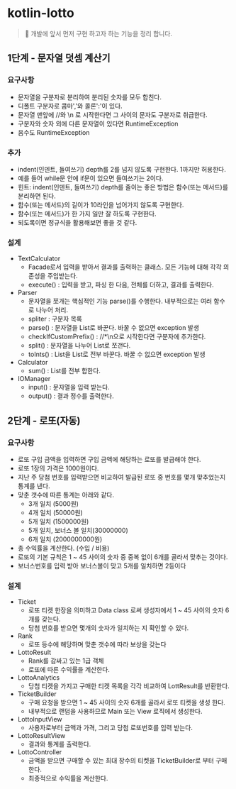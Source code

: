 # kotlin-lotto

> 📝 개발에 앞서 먼저 구현 하고자 하는 기능을 정리 합니다.

## 1단계 - 문자열 덧셈 계산기

### 요구사항 

- 문자열을 구분자로 분리하여 분리된 숫자를 모두 합친다.
- 디폴트 구분자로 콤마','와 콜론':'이 있다.
- 문자열 맨앞에 //와 \n 로 시작한다면 그 사이의 문자도 구분자로 취급한다.
- 구분자와 숫자 외에 다른 문자열이 있다면 RuntimeException
- 음수도 RuntimeException 

### 추가   

- indent(인덴트, 들여쓰기) depth를 2를 넘지 않도록 구현한다. 1까지만 허용한다.
- 예를 들어 while문 안에 if문이 있으면 들여쓰기는 2이다.
- 힌트: indent(인덴트, 들여쓰기) depth를 줄이는 좋은 방법은 함수(또는 메서드)를 분리하면 된다.
- 함수(또는 메서드)의 길이가 10라인을 넘어가지 않도록 구현한다.
- 함수(또는 메서드)가 한 가지 일만 잘 하도록 구현한다.
- 되도록이면 정규식을 활용해보면 좋을 것 같다.

### 설계

- TextCalculator
    - Facade로서 입력을 받아서 결과를 출력하는 클래스. 모든 기능에 대해 각각 의존성을 주입받는다.
    - execute() : 입력을 받고, 파싱 한 다음, 전체를 더하고, 결과를 출력한다.
- Parser
    - 문자열을 쪼개는 핵심적인 기능 parse()를 수행한다. 내부적으로는 여러 함수로 나누어 처리.
    - spliter : 구분자 목록
    - parse() : 문자열을 List<Int>로 바꾼다. 바꿀 수 없으면 exception 발생
    - checkIfCustomPrefix() : //*\n으로 시작한다면 구분자에 추가한다.
    - split() : 문자열을 나누어 List<String>로 쪼갠다.
    - toInts() : List<String>을 List<Int>로 전부 바꾼다. 바꿀 수 없으면 exception 발생
- Calculator
    - sum() : List<Int>를 전부 합한다.
- IOManager
    - input() : 문자열을 입력 받는다.
    - output() : 결과 정수를 출력한다.
 
 ## 2단계 - 로또(자동)
 
 ### 요구사항
 
 - 로또 구입 금액을 입력하면 구입 금액에 해당하는 로또를 발급해야 한다.
 - 로또 1장의 가격은 1000원이다.
 - 지난 주 당첨 번호를 입력받으면 비교하여 발급된 로또 중 번호를 몇개 맞추었는지 통계를 낸다.
 - 맞춘 갯수에 따른 통계는 아래와 같다.
    - 3개 일치 (5000원)
    - 4개 일치 (50000원)
    - 5개 일치 (1500000원)
    - 5개 일치, 보너스 볼 일치(30000000)
    - 6개 일치 (2000000000원)
 - 총 수익률을 계산한다. (수입 / 비용)
 - 로또의 기본 규칙은 1 ~ 45 사이의 숫자 중 중복 없이 6개를 골라서 맞추는 것이다.
 - 보너스번호를 입력 받아 보너스볼이 맞고 5개를 일치하면 2등이다
 
 ### 설계 
 
 - Ticket 
    - 로또 티켓 한장을 의미하고 Data class 로써 생성자에서 1 ~ 45 사이의 숫자 6개를 갖는다.
    - 당첨 번호를 받으면 몇개의 숫자가 일치하는 지 확인할 수 있다.
- Rank
    - 로또 등수에 해당하며 맞춘 갯수에 따라 보상을 갖는다 
- LottoResult
    - Rank를 감싸고 있는 1급 객체
    - 로또에 따른 수익률을 계산한다.
- LottoAnalytics
    - 당첨 티켓을 가지고 구매한 티켓 목록을 각각 비교하여 LottResult를 반환한다.
- TicketBuilder 
    - 구매 요청을 받으면 1 ~ 45 사이의 숫자 6개를 골라서 로또 티켓을 생성 한다.
    - 내부적으로 랜덤을 사용하므로 Main 또는 View 로직에서 생성한다.   
- LottoInputView
    - 사용자로부터 금액과 가격, 그리고 당첨 로또번호를 입력 받는다.
- LottoResultView
    - 결과와 통계를 출력한다.
- LottoController
    - 금액을 받으면 구매할 수 있는 최대 장수의 티켓을 TicketBuilder로 부터 구매한다.
    - 최종적으로 수익률을 계산한다.